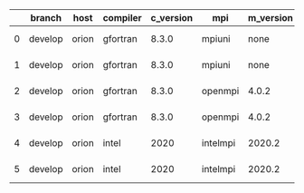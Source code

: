 |    | branch   | host   | compiler   | c_version   | mpi      | m_version   | o_g   | os    | build   | u_pass   | u_fail   | s_pass   | s_fail   | e_pass   | e_fail   |   nuopc_pass |   nuopc_fail | hash                                    | modified            |
|----|----------|--------|------------|-------------|----------|-------------|-------|-------|---------|----------|----------|----------|----------|----------|----------|--------------|--------------|-----------------------------------------|---------------------|
|  0 | develop  | orion  | gfortran   | 8.3.0       | mpiuni   | none        | O     | Linux | Fail    | 7550     | 0        | 8        | 0        | 43       | 0        |            0 |           50 | ESMF_8_3_0_beta_snapshot_06-10-gce27d44 | 02/26/2022_18:04:45 |
|  1 | develop  | orion  | gfortran   | 8.3.0       | mpiuni   | none        | g     | Linux | Fail    | 12174    | 0        | 8        | 0        | 43       | 0        |            0 |           50 | ESMF_8_3_0_beta_snapshot_06-10-gce27d44 | 02/26/2022_18:04:45 |
|  2 | develop  | orion  | gfortran   | 8.3.0       | openmpi  | 4.0.2       | O     | Linux | Pass    | 9071     | 0        | 49       | 0        | 80       | 0        |           50 |            0 | ESMF_8_3_0_beta_snapshot_06-10-gce27d44 | 02/26/2022_18:04:45 |
|  3 | develop  | orion  | gfortran   | 8.3.0       | openmpi  | 4.0.2       | g     | Linux | Pass    | 13695    | 0        | 49       | 0        | 80       | 0        |           50 |            0 | ESMF_8_3_0_beta_snapshot_06-10-gce27d44 | 02/26/2022_18:04:45 |
|  4 | develop  | orion  | intel      | 2020        | intelmpi | 2020.2      | O     | Linux | Pass    | 9069     | 2        | 49       | 0        | 80       | 0        |           50 |            0 | ESMF_8_3_0_beta_snapshot_06-10-gce27d44 | 02/26/2022_18:04:45 |
|  5 | develop  | orion  | intel      | 2020        | intelmpi | 2020.2      | g     | Linux | Pass    | fail     | fail     | fail     | fail     | fail     | fail     |            0 |            0 | ESMF_8_3_0_beta_snapshot_06-10-gce27d44 | 02/26/2022_18:04:45 |